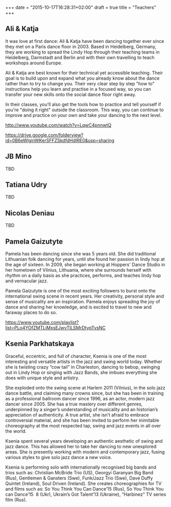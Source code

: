 +++
date = "2015-10-17T16:28:31+02:00"
draft = true
title = "Teachers"
+++

Ali & Katja
-----------
It was love at first dance: Ali & Katja have been dancing together ever
since they met on a Paris dance floor in 2003. Based in Heidelberg,
Germany, they are working to spread the Lindy Hop through their
teaching teams in Heidelberg, Darmstadt and Berlin and with their
own travelling to teach workshops around Europe.

Ali & Katja are best known for their technical yet accessible teaching.
Their goal is to build upon and expand what you already know about the
dance rather than to try to change you. Their very clear step by step
"how to" instructions help you learn and practise in a focused way, so
you can transfer your new skills onto the social dance floor right away.

In their classes, you’ll also get the tools how to practice and tell
yourself if you're "doing it right" outside the classroom. This way,
you can continue to improve and practice on your own and take your
dancing to the next level.

http://www.youtube.com/watch?v=LqwC4pnnwtQ

https://drive.google.com/folderview?id=0B6eWlginWKerSFFZSkdfdHdIRE0&usp=sharing

JB Mino
-------
TBD

Tatiana Udry
------------
TBD

Nicolas Deniau
--------------
TBD

Pamela Gaizutyte
----------------
Pamela has been dancing since she was 5 years old. She did traditional
Lithuanian folk dancing for years, until she found her passion in lindy
hop at the age of sixteen. In 2009, she began working at Hoppers' Dance
Studio in her hometown of Vilnius, Lithuania, where she surrounds
herself with rhythm on a daily basis as she practices, performs, and
teaches lindy hop and vernacular jazz.

Pamela Gaizutyte is one of the most exciting followers to burst onto the
international swing scene in recent years. Her creativity, personal style
and sense of musicality are an inspiration. Pamela enjoys spreading the
joy of dance and sharing her knowledge, and is excited to travel to new
and faraway places to do so.

https://www.youtube.com/playlist?list=PLo4YOfZMTLjMxsEJwvTlLSMrDtypTvsNC

Ksenia Parkhatskaya
-------------------
Graceful, eccentric, and full of character, Ksenia is one of the most
interesting and versatile artists in the jazz and swing world today.
Whether she is twisting crazy “cow tail” in Charleston, dancing to
be­bop, swinging out in Lindy Hop or singing with Jazz Bands, she
imbues everything she does with unique style and artistry.

She exploded onto the swing scene at Harlem 2011 (Vilnius), in the
solo jazz dance battle, and claiming many crowns since, but she has
been in training as a professional ballroom dancer since 1996, as an
actor, modern jazz dancer since 2005. She has a true mastery over
different genres, underpinned by a singer’s understanding of
musicality and an historian’s appreciation of authenticity. A true
artist, she isn’t afraid to embrace controversial material, and she
has been invited to perform her inimitable choreography at the most
respected tap, swing and jazz events in all over the world.

Ksenia spent several years developing an authentic aesthetic of swing
and jazz dance. This has allowed her to take her dancing to new
unexplored areas. She is presently working with modern and
contemporary jazz, fusing various styles to give solo jazz dance
a new voice.

Ksenia is performing solo with internationally recognised big bands
and trios such as: Christian McBride Trio (US), Georgyi Garanyan Big
Band (Rus), Gentlemen & Gansters (Swe), Funk/Jazz Trio (Swe), Dave
Duffy Quintet (Ireland), Soul Driven (Ireland). She creates
choreographies for TV and films such as: So You Think You Can
Dance’15 (Rus), So You Think You can Dance’15 ­ 8 (Ukr),
Ukrain’s Got Talent’13 (Ukraine), “Harbinez” TV series film (Rus).
